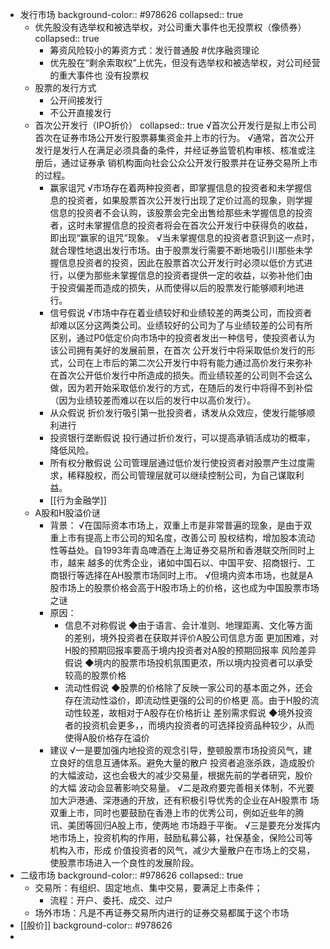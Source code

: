 - 发行市场
  background-color:: #978626
  collapsed:: true
	- 优先股没有选举权和被选举权，对公司重大事件也无投票权（像债券）
	  collapsed:: true
		- 筹资风险较小的筹资方式：发行普通股 #优序融资理论
		- 优先股在“剩余索取权”上优先，但没有选举权和被选举权，对公司经营的重大事件也 没有投票权
	- 股票的发行方式
		- 公开间接发行
		- 不公开直接发行
	- 首次公开发行（IPO折价）
	  collapsed:: true
	  √首次公开发行是拟上市公司首次在证券市场公开发行股票募集资金并上市的行为。
	  √通常，首次公开发行是发行人在满足必须具备的条件，并经证券监管机构审核、核准或注册后，通过证券承
	  销机构面向社会公众公开发行股票并在证券交易所上市的过程。
		- 赢家诅咒
		  √市场存在着两种投资者，即掌握信息的投资者和未学握信息的投资者，如果股票首次公开发行出现了定价过高的现象，则学握信息的投资者不会认购，该股票会完全出售给那些未学握信息的投资者，这时未掌握信息的投资者将会在首次公开发行中获得负的收益，即出现“赢家的诅咒”现象。
		  √当未掌握信息的投资者意识到这一点时，就合理性地退出发行市场。由于股票发行需要不断地吸引川那些未学握信息投资者的投资，因此在股票首次公开发行时必须以低价方式进行，以便为那些未掌握信息的投资者提供一定的收益，以弥补他们由于投资偏差而造成的损失，从而使得以后的股票发行能够顺利地进行。
		- 信号假说
		  √市场中存在着业绩较好和业绩较差的两类公司，而投资者却难以区分这两类公司。业绩较好的公司为了与业绩较差的公司有所区别，通过P0低定价向市场中的投资者发出一种信号，使投资者认为该公司拥有美好的发展前景，在首次
		  公开发行中将采取低价发行的形式，公司在上市后的第二次公开发行中将有能力通过高价发行来弥补在首次公开低价发行中所造成的损失。而业绩较差的公司则不会这么做，因为若开始采取低价发行的方式，在随后的发行中将得不到补偿（因为业绩较差而难以在以后的发行中以高价发行）。
		- 从众假说
		  折价发行吸引第一批投资者，诱发从众效应，使发行能够顺利进行
		- 投资银行垄断假说
		  投行通过折价发行，可以提高承销活成功的概率，降低风险。
		- 所有权分散假说
		  公司管理层通过低价发行使投资者对股票产生过度需求，稀释股权，而公司管理层就可以继续控制公司，为自己谋取利益。
		- [[行为金融学]]
	- A股和H股溢价谜
		- 背景：
		  √在国际资本市场上，双重上市是非常普遍的现象，是由于双重上市有提高上市公司的知名度，改善公司
		  股权结构，增加股本流动性等益处。自1993年青岛啤酒在上海证券交易所和香港联交所同时上市，越来
		  越多的优秀企业，诸如中国石以、中国平安、招商银行、工商银行等选择在AH股票市场同时上市。
		  √但境内资本市场，也就是A股市场上的股票价格会高于H股市场上的价格，这也成为中国股票市场之谜
		- 原因：
			- 信息不对称假说
			  ◆由于语言、会计准则、地理距离、文化等方面的差别，境外投资者在获取并评价A股公司信息方面
			  更加困难，对H股的预期回报率要高于境内投资者对A股的预期回报率
			  风险差异假说
			  ◆境内的股票市场投机氛围更浓，所以境内投资者可以承受较高的股票价格
			- 流动性假说
			  ◆股票的价格除了反映一家公司的基本面之外，还会存在流动性溢价，即流动性更强的公司的价格更
			  高。由于H股的流动性较差，故相对于A股存在价格折让
			  差别需求假说
			  ◆境外投资者的投资机会更多，，而境内投资者的可选择投资品种较少，从而使得A股价格存在溢价
		- 建议
		  √一是要加强内地投资的观念引导，整顿股票市场投资风气，建立良好的信息互通体系。避免大量的散户
		  投资者追涨杀跌，造成股价的大幅波动，这也会极大的减少交易量，根据先前的学者研究，股价的大幅
		  波动会显著影响交易量。
		  √二是政府要完善相关体制，不光要加大沪港通、深港通的开放，还有积极引导优秀的企业在AH股票市
		  场双重上市，同时也要鼓励在香港上市的优秀公司，例如近些年的腾讯、美团等回归A股上市，使两地
		  市场趋于平衡。
		  √三是要充分发挥内地市场上，投资机构的作用，鼓励私募公募，社保基金，保险公司等机构入市，形成
		  价值投资者的风气，减少大量散户在市场上的交易，使股票市场进入一个良性的发展阶段。
- 二级市场
  background-color:: #978626
  collapsed:: true
	- 交易所：有组织、固定地点、集中交易，要满足上市条件；
		- 流程：开户、委托、成交、过户
	- 场外市场：凡是不再证券交易所内进行的证券交易都属于这个市场
- [[股价]]
  background-color:: #978626
-